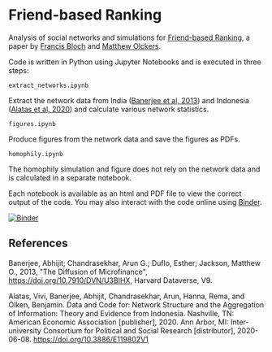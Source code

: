 # Friend-based Ranking

Analysis of social networks and simulations for [Friend-based Ranking](https://arxiv.org/pdf/1807.05093.pdf), a paper by [Francis Bloch](https://www.sites.google.com/site/francisbloch1/) and [Matthew Olckers](https://www.matthewolckers.com/).

Code is written in Python using Jupyter Notebooks and is executed in three steps:


`extract_networks.ipynb`

Extract the network data from India ([Banerjee et al, 2013](https://doi.org/10.7910/DVN/U3BIHX)) and Indonesia ([Alatas et al, 2020](http://doi.org/10.3886/E119802V1)) and calculate various network statistics. 

`figures.ipynb`

Produce figures from the network data and save the figures as PDFs.

`homophily.ipynb`

The homophily simulation and figure does not rely on the network data and is calculated in a separate notebook.

Each notebook is available as an html and PDF file to view the correct output of the code. You may also interact with the code online using [Binder](https://mybinder.org/).

[![Binder](https://mybinder.org/badge_logo.svg)](https://mybinder.org/v2/gh/matthewolckers/fbr2020/master)


## References

Banerjee, Abhijit; Chandrasekhar, Arun G.; Duflo, Esther; Jackson, Matthew O., 2013, "The Diffusion of Microfinance", https://doi.org/10.7910/DVN/U3BIHX, Harvard Dataverse, V9.

Alatas, Vivi, Banerjee, Abhijit, Chandrasekhar, Arun, Hanna, Rema, and Olken, Benjamin. Data and Code for: Network Structure and the Aggregation of Information: Theory and Evidence from Indonesia. Nashville, TN: American Economic Association [publisher], 2020. Ann Arbor, MI: Inter-university Consortium for Political and Social Research [distributor], 2020-06-08. https://doi.org/10.3886/E119802V1
